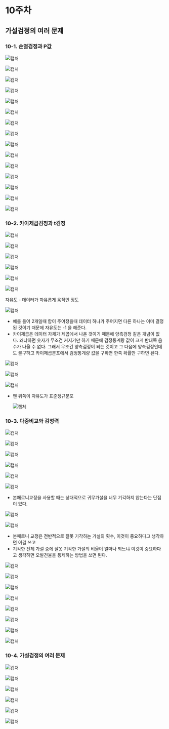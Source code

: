 # 10주차



## 가설검정의 여러 문제



### 10-1. 순열검정과 P값

![캡처](md-images/%EC%BA%A1%EC%B2%98-1639198464481.PNG)

![캡처](md-images/%EC%BA%A1%EC%B2%98-1639198526164.PNG)

![캡처](md-images/%EC%BA%A1%EC%B2%98-1639198557991.PNG)

![캡처](md-images/%EC%BA%A1%EC%B2%98-1639198606769.PNG)

![캡처](md-images/%EC%BA%A1%EC%B2%98-1639198633910.PNG)

![캡처](md-images/%EC%BA%A1%EC%B2%98-1639198683908.PNG)

![캡처](md-images/%EC%BA%A1%EC%B2%98-1639198698863.PNG)

![캡처](md-images/%EC%BA%A1%EC%B2%98-1639198712400.PNG)

![캡처](md-images/%EC%BA%A1%EC%B2%98-1639198776020.PNG)

![캡처](md-images/%EC%BA%A1%EC%B2%98-1639198823280.PNG)

![캡처](md-images/%EC%BA%A1%EC%B2%98-1639198928520.PNG)

![캡처](md-images/%EC%BA%A1%EC%B2%98-1639199017197.PNG)

![캡처](md-images/%EC%BA%A1%EC%B2%98-1639199078079.PNG)

![캡처](md-images/%EC%BA%A1%EC%B2%98-1639199102537.PNG)

![캡처](md-images/%EC%BA%A1%EC%B2%98-1639199125706.PNG)

### 10-2. 카이제곱검정과 t검정

![캡처](md-images/%EC%BA%A1%EC%B2%98-1639199566426.PNG)

![캡처](md-images/%EC%BA%A1%EC%B2%98-1639199611873.PNG)

![캡처](md-images/%EC%BA%A1%EC%B2%98-1639199672556.PNG)

![캡처](md-images/%EC%BA%A1%EC%B2%98-1639199724958.PNG)

![캡처](md-images/%EC%BA%A1%EC%B2%98-1639199779469.PNG)

![캡처](md-images/%EC%BA%A1%EC%B2%98-1639199807490.PNG)

자유도 - 데이터가 자유롭게 움직인 정도

![캡처](md-images/%EC%BA%A1%EC%B2%98-1639199832187.PNG)

- 예를 들어 2개일때 합이 주어졌을때 데이터 하나가 주어지면 다른 하나는 이미 결정된 것이기 때문에 자유도는 -1 을 해준다.
- 카이제곱은 데이터 자체가 제곱에서 나온 것이기 때문에 양측검정 같은 개념이 없다. 왜냐하면 숫자가 무조건 커지기만 하기 때문에 검정통계량 값이 크게 반대쪽 음수가 나올 수 없다. 그래서 무조건 양측검정이 되는 것이고 그 다음에 양측검정인데도 불구하고 카이제곱분포에서 검정통계량 값을 구하면 한쪽 확률만 구하면 된다.

![캡처](md-images/%EC%BA%A1%EC%B2%98-1639200071332.PNG)

![캡처](md-images/%EC%BA%A1%EC%B2%98-1639200091607.PNG)

![캡처](md-images/%EC%BA%A1%EC%B2%98-1639200430298.PNG)

- 맨 위쪽이 자유도가 표준정규분포

  ![캡처](md-images/%EC%BA%A1%EC%B2%98-1639200492411.PNG)

### 10-3. 다중비교와 검정력

![캡처](md-images/%EC%BA%A1%EC%B2%98-1639201150825.PNG)

![캡처](md-images/%EC%BA%A1%EC%B2%98-1639201363094.PNG)

![캡처](md-images/%EC%BA%A1%EC%B2%98-1639201497318.PNG)

![캡처](md-images/%EC%BA%A1%EC%B2%98-1639201516137.PNG)

![캡처](md-images/%EC%BA%A1%EC%B2%98-1639201623554.PNG)

![캡처](md-images/%EC%BA%A1%EC%B2%98-1639201689199.PNG)

- 본페로니교정을 사용할 때는 상대적으로 귀무가설을 너무 기각하지 않는다는 단점이 있다.

![캡처](md-images/%EC%BA%A1%EC%B2%98-1639201823791.PNG)

![캡처](md-images/%EC%BA%A1%EC%B2%98-1639201935303.PNG)

- 본페로니 교정은 전반적으로 잘못 기각하는 가설의 횟수, 이것이 중요하다고 생각하면 이걸 쓰고
- 기각한 전체 가설 중에 잘못 기각한 가설의 비율이 얼마나 되느냐 이것이 중요하다고 생각하면 오발견율을 통제하는 방법을 쓰면 된다.

![캡처](md-images/%EC%BA%A1%EC%B2%98-1639202328705.PNG)

![캡처](md-images/%EC%BA%A1%EC%B2%98-1639202415215.PNG)

![캡처](md-images/%EC%BA%A1%EC%B2%98-1639202604884.PNG)

![캡처](md-images/%EC%BA%A1%EC%B2%98-1639202621983.PNG)

![캡처](md-images/%EC%BA%A1%EC%B2%98-1639202744398.PNG)

![캡처](md-images/%EC%BA%A1%EC%B2%98-1639202759176.PNG)

![캡처](md-images/%EC%BA%A1%EC%B2%98-1639202840548.PNG)

![캡처](md-images/%EC%BA%A1%EC%B2%98-1639202929389.PNG)

### 10-4. 가설검정의 여러 문제

![캡처](md-images/%EC%BA%A1%EC%B2%98-1639203174574.PNG)

![캡처](md-images/%EC%BA%A1%EC%B2%98-1639203196398.PNG)

![캡처](md-images/%EC%BA%A1%EC%B2%98-1639203213314.PNG)

![캡처](md-images/%EC%BA%A1%EC%B2%98-1639203287718.PNG)

![캡처](md-images/%EC%BA%A1%EC%B2%98-1639203334250.PNG)

![캡처](md-images/%EC%BA%A1%EC%B2%98-1639203517529.PNG)


